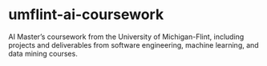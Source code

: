 # umflint-ai-coursework
AI Master’s coursework from the University of Michigan-Flint, including projects and deliverables from software engineering, machine learning, and data mining courses.
